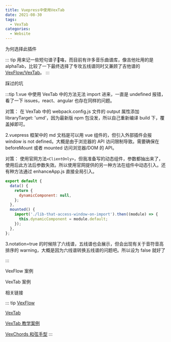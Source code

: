 ```yaml
---
title: Vuepress中使用VexTab
date: 2021-08-30
tags:
  - VexTab
categories:
  - Website
---
```


为何选择此插件

::: tip
用来记一些短句谱子:musical_score:咯，而目前有许多音乐曲谱库，像吉他社用的是 alphaTab，比较了一下最终选择了专攻五线谱同时又兼顾了吉他谱的[VexFlow/VexTab](https://www.jianshu.com/p/a4ad9337decb)。
:::

踩过的坑

:::tip
1.vue 中使用 VexTab 中的方法无法 import 进来，一直是 undefined 报错，看了一下 issues，react、angular 也存在同样的问题。

对策：
在 VexTab 中的 webpack.config.js 文件的 output 属性添加 libraryTarget: 'umd'，因为最新版 npm 包没发，所以自己重新编译 build 下，覆盖掉即可。

2.vuepress 框架中的 md 文档是可以用 vue 组件的，但引入外部插件会报 window is not defined。大概是由于浏览器的 API 访问限制导致。需要确保在 beforeMount 或者 mounted 访问浏览器/DOM 的 API。

对策：
使用官网方法`<ClientOnly>`，但我准备写的动态组件，参数都抽出来了，使用后此方法后参数失效。所以使用官网提供的另一种方法在组件中动态引入。还有种方法通过 enhanceApp.js 直接全局引入。

```js
export default {
  data() {
    return {
      dynamicComponent: null,
    };
  },
  mounted() {
    import('./lib-that-access-window-on-import').then((module) => {
      this.dynamicComponent = module.default;
    });
  },
};
```

3.notation=true 的时候除了六线谱，五线谱也会展示，但会出现有关于音符音高排序的 warning，大概是因为六线谱转换五线谱的问题吧。所以设为 false 就好了

:::

VexFlow 案例

<div id="easy_score"></div>

<script>
import Vex from 'vexflow';
export default {
  mounted(){
    this.drawTabByEasyScore();
  },
  methods:{
    drawTabByEasyScore(){
      const vf = new Vex.Flow.Factory({
      renderer: {elementId: 'easy_score', width: 500, height: 200}
    });

    const score = vf.EasyScore();
    const system = vf.System();

    system.addStave({
      voices: [
        score.voice(score.notes('C#5/q, B4, A4, G#4', {stem: 'up'})),
        score.voice(score.notes('C#4/h, C#4', {stem: 'down'}))
      ]
    }).addClef('treble').addTimeSignature('4/4');

    vf.draw();
    },
  }
}
</script>

VexTab 案例

<VexTab :data="`
          tabstave notation=false key=A time=4/4
          notes :q =|: (5/2.5/3.7/4) :8 7-5h6/3 ^3^ 5h6-7/5 ^3^ :q 7V/4 |
          notes :8 t12p7/4 s5s3/4 :8 3s:16:5-7/5 :q p5/4
          text :w, |#segno, ,|, :hd, , #tr
        `" />

相关链接

::: tip
[VexFlow](https://github.com/0xfe/vexflow)

[VexTab](https://github.com/0xfe/vextab)

[VexTab 教学案例](http://vexflow.com/vextab/tutorial.html)

[VexChords 和弦手型](https://github.com/0xfe/vexchords)
:::
